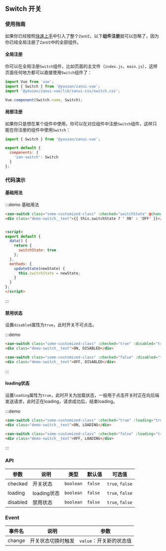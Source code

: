 <style>
  @component-namespace demo {
    @b switch {
      .examples {
        text-align: center;
      }

      @e text {
        margin: 20px auto;
      }
    }
  }
</style>

<script>
export default {
  data() {
    return {
      switchState: true
    };
  },
  methods: {
    updateState(newState) {
      this.switchState = newState;
    }
  }
};  
</script>

## Switch 开关

### 使用指南

如果你已经按照[快速上手](/vue/component/quickstart)中引入了整个`ZanUI`，以下**组件注册**就可以忽略了，因为你已经全局注册了`ZanUI`中的全部组件。

#### 全局注册

你可以在全局注册`Switch`组件，比如页面的主文件（`index.js`，`main.js`），这样页面任何地方都可以直接使用`Switch`组件了：

```js
import Vue from 'vue';
import { Switch } from '@youzan/zanui-vue';
import '@youzan/zanui-vue/lib/zanui-css/switch.css';

Vue.component(Switch.name, Switch);
```

#### 局部注册

如果你只是想在某个组件中使用，你可以在对应组件中注册`Switch`组件，这样只能在你注册的组件中使用`Switch`：

```js
import { Switch } from '@youzan/zanui-vue';

export default {
  components: {
    'zan-switch': Switch
  }
};
```

### 代码演示

#### 基础用法

:::demo 基础用法
```html
<zan-switch class="some-customized-class" :checked="switchState" @change="updateState"></zan-switch>
<div class="demo-switch__text">{{ this.switchState ? ' ON' : 'OFF' }}</div>


<script>
export default {
  data() {
    return {
      switchState: true
    };
  },
  methods: {
    updateState(newState) {
      this.switchState = newState;
    }
  }
};  
</script>
```
:::

#### 禁用状态

设置`disabled`属性为`true`，此时开关不可点击。

:::demo
```html
<zan-switch class="some-customized-class" :checked="true" :disabled="true"></zan-switch>
<div class="demo-switch__text">ON, DISABLED</div>

<zan-switch class="some-customized-class" :checked="false" :disabled="true"></zan-switch>
<div class="demo-switch__text">OFF, DISABLED</div>
```
:::

#### loading状态

设置`loading`属性为`true`，此时开关为加载状态，一般用于点击开关时正在向后端发送请求，此时正在loading，请求成功后，结束loading。

:::demo
```html
<zan-switch class="some-customized-class" :checked="true" :loading="true"></zan-switch>
<div class="demo-switch__text">ON, LOADING</div>

<zan-switch class="some-customized-class" :checked="false" :loading="true"></zan-switch>
<div class="demo-switch__text">OFF, LOADING</div>
```
:::

### API

| 参数       | 说明      | 类型       | 默认值       | 可选值       |
|-----------|-----------|-----------|-------------|-------------|
| checked | 开关状态 | `boolean`  | `false`          | `true`, `false`    |
| loading | loading状态 | `boolean`  | `false`          | `true`, `false`    |
| disabled | 禁用状态 | `boolean`  | `false`          | `true`, `false`    |

### Event

| 事件名       | 说明      | 参数       |
|-----------|-----------|-----------|
| change | 开关状态切换时触发 | `value`：开关新的状态值 |
